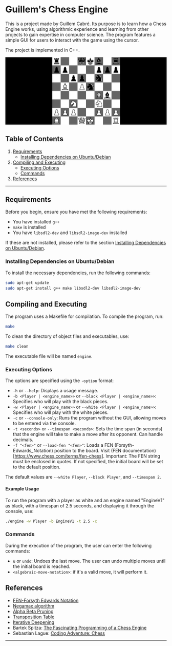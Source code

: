 # Guillem's Chess Engine

This is a project made by Guillem Cabré. Its purpose is to learn how a Chess Engine works, using algorithmic experience and learning from other projects to gain expertise in computer science. The program features a simple GUI for users to interact with the game using the cursor.

The project is implemented in C++.

![Intro Image](https://github.com/Willyllem88/images/blob/main/intro.png)

## Table of Contents

1. [Requirements](#requirements)
    - [Installing Dependencies on Ubuntu/Debian](#installing-dependencies-on-ubuntudebian)
2. [Compiling and Executing](#compiling-and-executing)
    - [Executing Options](#executing-options)
    - [Commands](#commands)
3. [References](#references)

---

## Requirements

Before you begin, ensure you have met the following requirements:
* You have installed `g++`
* `make` is installed
* You have `libsdl2-dev` and `libsdl2-image-dev` installed

If these are not installed, please refer to the section [Installing Dependencies on Ubuntu/Debian](#installing-dependencies-on-ubuntudebian).

### Installing Dependencies on Ubuntu/Debian

To install the necessary dependencies, run the following commands:

```sh
sudo apt-get update
sudo apt-get install g++ make libsdl2-dev libsdl2-image-dev
```

## Compiling and Executing

The program uses a Makefile for compilation. To compile the program, run:

```sh
make
```

To clean the directory of object files and executables, use:

```sh
make clean
```

The executable file will be named `engine`.

### Executing Options

The options are specified using the `-option` format:
* `-h` or `--help`: Displays a usage message.
* `-b <Player | <engine_name>>` or `--black <Player | <engine_name>>`: Specifies who will play with the black pieces.
* `-w <Player | <engine_name>>` or `--white <Player | <engine_name>>`: Specifies who will play with the white pieces.
* `-c` or `--console-only`: Runs the program without the GUI, allowing moves to be entered via the console.
* `-t <seconds>` or `--timespan <seconds>`: Sets the time span (in seconds) that the engine will take to make a move after its opponent. Can handle decimals.
* `-f "<fen>"` or `--load-fen "<fen>"`: Loads a FEN (Forsyth-Edwards_Notation) position to the board. Visit (FEN documentation)[https://www.chess.com/terms/fen-chess]. Important: The FEN string must be enclosed in quotes. If not specified, the initial board will be set to the default position.

The default values are `--white Player`, `--black Player`, and `--timespan 2`.

#### Example Usage

To run the program with a player as white and an engine named "EngineV1" as black, with a timespan of 2.5 seconds, and displaying it through the console, use:

```sh
./engine -w Player -b EngineV1 -t 2.5 -c
```

### Commands

During the execution of the program, the user can enter the following commands:
* `u` or `undo`: Undoes the last move. The user can undo multiple moves until the initial board is reached.
* `<algebraic-move-notation>`: if it's a valid move, it will perform it.

## References

* [FEN-Forsyth Edwards Notation](https://en.wikipedia.org/wiki/Forsyth%E2%80%93Edwards_Notation)
* [Negamax algorithm](https://www.chessprogramming.org/Negamax)
* [Alpha Beta Pruning](https://www.chessprogramming.org/Alpha-Beta)
* [Transposition Table](https://en.wikipedia.org/wiki/Transposition_table)
* [Iterative Deepening](https://en.wikipedia.org/wiki/Iterative_deepening_depth-first_search)
* Bartek Spitza: [The Fascinating Programming of a Chess Engine](https://youtu.be/w4FFX_otR-4?si=0K_oibyMV4wW9HrT)
* Sebastian Lague: [Coding Adventure: Chess](https://youtu.be/U4ogK0MIzqk?si=jJONHwy9YOQYsrb2)

---